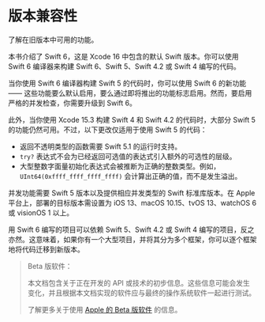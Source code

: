 # 版本兼容性

了解在旧版本中可用的功能。

本书介绍了 Swift 6，这是 Xcode 16 中包含的默认 Swift 版本。你可以使用 Swift 6 编译器来构建 Swift 6、Swift 5、Swift 4.2 或 Swift 4 编写的代码。

当你使用 Swift 6 编译器构建 Swift 5 的代码时，你可以使用 Swift 6 的新功能 —— 这些功能要么默认启用，要么通过即将推出的功能标志启用。然而，要启用严格的并发检查，你需要升级到 Swift 6。

此外，当你使用 Xcode 15.3 构建 Swift 4 和 Swift 4.2 的代码时，大部分 Swift 5 的功能仍然可用。不过，以下更改仅适用于使用 Swift 5 的代码：

- 返回不透明类型的函数需要 Swift 5.1 的运行时支持。
- `try?` 表达式不会为已经返回可选值的表达式引入额外的可选性的层级。
- 大型整数字面量初始化表达式会被推断为正确的整数类型。例如，`UInt64(0xffff_ffff_ffff_ffff)` 会计算出正确的值，而不是发生溢出。

并发功能需要 Swift 5 版本以及提供相应并发类型的 Swift 标准库版本。在 Apple 平台上，部署的目标版本需设置为 iOS 13、macOS 10.15、tvOS 13、watchOS 6 或 visionOS 1 以上。

用 Swift 6 编写的项目可以依赖 Swift 5、Swift 4.2 或 Swift 4 编写的项目，反之亦然。这意味着，如果你有一个大型项目，并将其分为多个框架，你可以逐个框架地将代码迁移到新版本。

> Beta 版软件：
>
> 本文档包含关于正在开发的 API 或技术的初步信息。这些信息可能会发生变化，并且根据本文档实现的软件应与最终的操作系统软件一起进行测试。
>
> 了解更多关于使用 [Apple 的 Beta 版软件](https://developer.apple.com/support/beta-software/) 的信息。

<!--
This source file is part of the Swift.org open source project

Copyright (c) 2014 - 2022 Apple Inc. and the Swift project authors
Licensed under Apache License v2.0 with Runtime Library Exception

See https://swift.org/LICENSE.txt for license information
See https://swift.org/CONTRIBUTORS.txt for the list of Swift project authors
-->